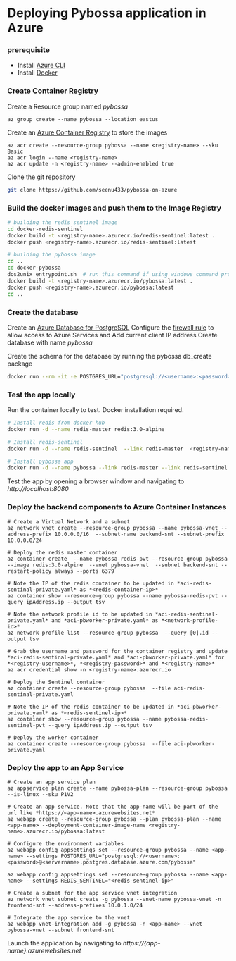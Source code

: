 # Deploying Pybossa application in Azure

### prerequisite
- Install [Azure CLI](https://docs.microsoft.com/en-us/cli/azure/install-azure-cli-windows?tabs=azure-cli)
- Install [Docker](https://docs.docker.com/docker-for-windows/install/)


### Create Container Registry
Create a Resource group named *pybossa*
```azurecli
az group create --name pybossa --location eastus
```

Create an [Azure Container Registry](https://docs.microsoft.com/en-us/azure/container-registry/container-registry-get-started-azure-cli) to store the images
```azurecli
az acr create --resource-group pybossa --name <registry-name> --sku Basic
az acr login --name <registry-name>
az acr update -n <registry-name> --admin-enabled true
```

Clone the git repository
```bash
git clone https://github.com/seenu433/pybossa-on-azure
```

### Build the docker images and push them to the Image Registry

```bash
# building the redis sentinel image
cd docker-redis-sentinel
docker build -t <registry-name>.azurecr.io/redis-sentinel:latest . 
docker push <registry-name>.azurecr.io/redis-sentinel:latest

# building the pybossa image
cd ..
cd docker-pybossa
dos2unix entrypoint.sh  # run this command if using windows command prompt
docker build -t <registry-name>.azurecr.io/pybossa:latest .
docker push <registry-name>.azurecr.io/pybossa:latest
cd ..
```

### Create the database

Create an [Azure Database for PostgreSQL](https://docs.microsoft.com/en-us/azure/postgresql/quickstart-create-server-database-portal)
Configure the [firewall rule](https://docs.microsoft.com/en-us/azure/postgresql/quickstart-create-server-database-portal#configure-a-firewall-rule) to allow access to Azure Services and Add current client IP address
Create database with name *pybossa*

Create the schema for the database by running the pybossa db_create package

```bash
docker run --rm -it -e POSTGRES_URL="postgresql://<username>:<password>@<servername>.postgres.database.azure.com/pybossa" <registry-name>.azurecr.io/pybossa:latest python cli.py db_create
```

### Test the app locally
Run the container locally to test. Docker installation required.
```bash
# Install redis from docker hub
docker run -d --name redis-master redis:3.0-alpine

# Install redis-sentinel
docker run -d --name redis-sentinel  --link redis-master  <registry-name>.azurecr.io/redis-sentinel

# Install pybossa app
docker run -d --name pybossa --link redis-master --link redis-sentinel -e POSTGRES_URL="postgresql://<username>:<password>@<servername>.postgres.database.azure.com/pybossa" -p 8080:8080  <registry-name>.azurecr.io/pybossa:latest
```

Test the app by opening a browser window and navigating to *http://localhost:8080*

### Deploy the backend components to Azure Container Instances

```azurecli
# Create a Virtual Network and a subnet 
az network vnet create --resource-group pybossa --name pybossa-vnet --address-prefix 10.0.0.0/16  --subnet-name backend-snt --subnet-prefix 10.0.0.0/24

# Deploy the redis master container
az container create  --name pybossa-redis-pvt --resource-group pybossa  --image redis:3.0-alpine  --vnet pybossa-vnet  --subnet backend-snt --restart-policy always --ports 6379

# Note the IP of the redis container to be updated in *aci-redis-sentinal-private.yaml* as *<redis-container-ip>*
az container show --resource-group pybossa --name pybossa-redis-pvt --query ipAddress.ip --output tsv

# Note the network profile id to be updated in *aci-redis-sentinal-private.yaml* and *aci-pbworker-private.yaml* as *<network-profile-id>*
az network profile list --resource-group pybossa  --query [0].id --output tsv

# Grab the username and password for the container registry and update *aci-redis-sentinal-private.yaml* and *aci-pbworker-private.yaml* for *<registry-username>*, *<registry-password>* and *<registry-name>*
az acr credential show -n <registry-name>.azurecr.io

# Deploy the Sentinel container
az container create --resource-group pybossa  --file aci-redis-sentinal-private.yaml

# Note the IP of the redis container to be updated in *aci-pbworker-private.yaml* as *<redis-sentinel-ip>*
az container show --resource-group pybossa --name pybossa-redis-sentinel-pvt --query ipAddress.ip --output tsv

# Deploy the worker container
az container create --resource-group pybossa  --file aci-pbworker-private.yaml
```

### Deploy the app to an App Service

```azurecli
# Create an app service plan
az appservice plan create --name pybossa-plan --resource-group pybossa --is-linux --sku P1V2

# Create an app service. Note that the app-name will be part of the url like *https://<app-name>.azurewebsites.net*
az webapp create --resource-group pybossa --plan pybossa-plan --name <app-name> --deployment-container-image-name <registry-name>.azurecr.io/pybossa:latest

# Configure the environment variables
az webapp config appsettings set --resource-group pybossa --name <app-name> --settings POSTGRES_URL="postgresql://<username>:<password>@<servername>.postgres.database.azure.com/pybossa"

az webapp config appsettings set --resource-group pybossa --name <app-name> --settings REDIS_SENTINEL="<redis-sentinel-ip>"

# Create a subnet for the app service vnet integration
az network vnet subnet create -g pybossa --vnet-name pybossa-vnet -n frontend-snt --address-prefixes 10.0.1.0/24

# Integrate the app service to the vnet
az webapp vnet-integration add -g pybossa -n <app-name> --vnet pybossa-vnet --subnet frontend-snt

```

Launch the application by navigating to *https://{app-name}.azurewebsites.net* 


